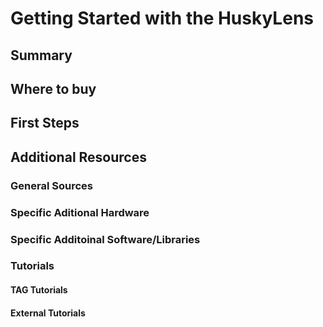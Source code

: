 # Getting Started with the HuskyLens

## Summary

## Where to buy

## First Steps

## Additional Resources

### General Sources

### Specific Aditional Hardware

### Specific Additoinal Software/Libraries

### Tutorials

#### TAG Tutorials

#### External Tutorials
